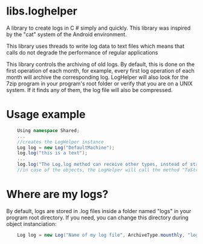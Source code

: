 # libs.loghelper

A library to create logs in C # simply and quickly. This library was inspired by the "cat" system of the Android environment.

This library uses threads to write log data to text files which means that calls do not degrade the performance of regular applications

This library controls the archiving of old logs. By default, this is done on the first operation of each month, for example, every first log operation of each month will archive the corresponding log.
LogHelper will also look for the 7zip program in your program's root folder or verify that you are on a UNIX system. If it finds any of them, the log file will also be compressed.


# Usage example

```C#
    Using namespace Shared;
    ...
    //creates the LogHelper instance
    Log log = new Log("DefaultMachine");
    log.log("this is a text");
    ...
    log.log("The Log.log method can receive other types, instead of strings, like this number: ", 1.5f, "or this Jsonmaker.JSON object: ", new JSON("{\"name\":\"Joseph\"}"));
    //in case of the objects, the LogHelper will call the method "ToString" of them.
```

# Where are my logs?

By default, logs are stored in .log files inside a folder named "logs" in your program root directory. 
If you need, you can change this directory during object instanciation:

```c#
    Log log = new Log("Name of my log file", ArchiveType.mounthly, "log", "/a/directory/path/where/logs/will/be/stored");
```
